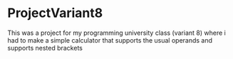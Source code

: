 # ProjectVariant8
This was a project for my programming university class (variant 8) where i had to make a simple calculator that supports the usual operands and supports nested brackets

